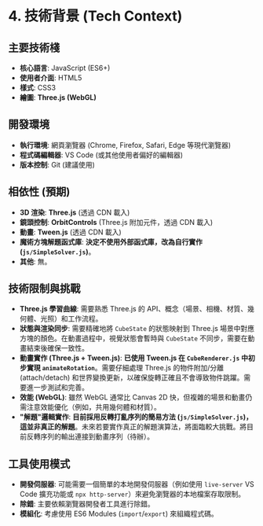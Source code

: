# 4. 技術背景 (Tech Context)

## 主要技術棧

*   **核心語言**: JavaScript (ES6+)
*   **使用者介面**: HTML5
*   **樣式**: CSS3
*   **繪圖**: **Three.js (WebGL)**

## 開發環境

*   **執行環境**: 網頁瀏覽器 (Chrome, Firefox, Safari, Edge 等現代瀏覽器)
*   **程式碼編輯器**: VS Code (或其他使用者偏好的編輯器)
*   **版本控制**: Git (建議使用)

## 相依性 (預期)

*   **3D 渲染**: **Three.js** (透過 CDN 載入)
*   **鏡頭控制**: **OrbitControls** (Three.js 附加元件，透過 CDN 載入)
*   **動畫**: **Tween.js** (透過 CDN 載入)
*   **魔術方塊解題函式庫**: **決定不使用外部函式庫，改為自行實作 (`js/SimpleSolver.js`)**。
*   **其他**: 無。

## 技術限制與挑戰

*   **Three.js 學習曲線**: 需要熟悉 Three.js 的 API、概念（場景、相機、材質、幾何體、光照）和工作流程。
*   **狀態與渲染同步**: 需要精確地將 `CubeState` 的狀態映射到 Three.js 場景中對應方塊的顏色。在動畫過程中，視覺狀態會暫時與 `CubeState` 不同步，需要在動畫結束後確保一致性。
*   **動畫實作 (Three.js + Tween.js)**: **已使用 Tween.js 在 `CubeRenderer.js` 中初步實現 `animateRotation`**。需要仔細處理 Three.js 的物件附加/分離 (attach/detach) 和世界變換更新，以確保旋轉正確且不會導致物件跳躍。需要進一步測試和完善。
*   **效能 (WebGL)**: 雖然 WebGL 通常比 Canvas 2D 快，但複雜的場景和動畫仍需注意效能優化（例如，共用幾何體和材質）。
*   **"解題"邏輯實作**: **目前採用反轉打亂序列的簡易方法 (`js/SimpleSolver.js`)，這並非真正的解題**。未來若要實作真正的解題演算法，將面臨較大挑戰。將目前反轉序列的輸出連接到動畫序列（待辦）。

## 工具使用模式

*   **開發伺服器**: 可能需要一個簡單的本地開發伺服器（例如使用 `live-server` VS Code 擴充功能或 `npx http-server`）來避免瀏覽器的本地檔案存取限制。
*   **除錯**: 主要依賴瀏覽器開發者工具進行除錯。
*   **模組化**: 考慮使用 ES6 Modules (`import`/`export`) 來組織程式碼。
